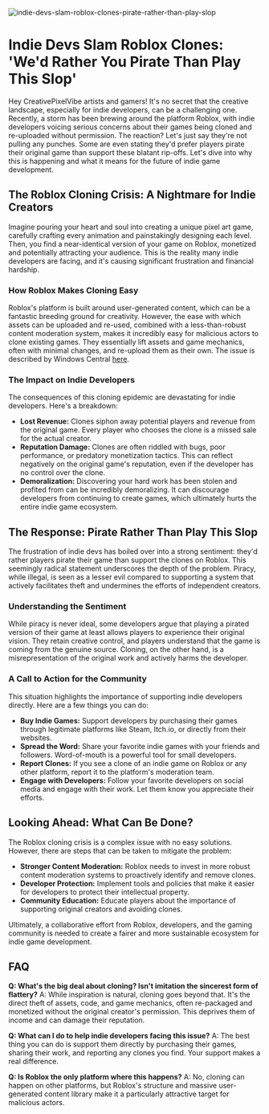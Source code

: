 ![indie-devs-slam-roblox-clones-pirate-rather-than-play-slop](https://images.pexels.com/photos/10599436/pexels-photo-10599436.jpeg?auto=compress&cs=tinysrgb&fit=crop&h=627&w=1200)

# Indie Devs Slam Roblox Clones: 'We'd Rather You Pirate Than Play This Slop'

Hey CreativePixelVibe artists and gamers! It's no secret that the creative landscape, especially for indie developers, can be a challenging one. Recently, a storm has been brewing around the platform Roblox, with indie developers voicing serious concerns about their games being cloned and re-uploaded without permission. The reaction? Let's just say they're not pulling any punches. Some are even stating they'd prefer players pirate their original game than support these blatant rip-offs. Let's dive into why this is happening and what it means for the future of indie game development.

## The Roblox Cloning Crisis: A Nightmare for Indie Creators

Imagine pouring your heart and soul into creating a unique pixel art game, carefully crafting every animation and painstakingly designing each level. Then, you find a near-identical version of your game on Roblox, monetized and potentially attracting your audience. This is the reality many indie developers are facing, and it's causing significant frustration and financial hardship.

### How Roblox Makes Cloning Easy

Roblox's platform is built around user-generated content, which can be a fantastic breeding ground for creativity. However, the ease with which assets can be uploaded and re-used, combined with a less-than-robust content moderation system, makes it incredibly easy for malicious actors to clone existing games. They essentially lift assets and game mechanics, often with minimal changes, and re-upload them as their own. The issue is described by Windows Central [here](https://www.windowscentral.com/gaming/how-roblox-theft-is-becoming-a-big-problem).

### The Impact on Indie Developers

The consequences of this cloning epidemic are devastating for indie developers. Here's a breakdown:

*   **Lost Revenue:** Clones siphon away potential players and revenue from the original game. Every player who chooses the clone is a missed sale for the actual creator.
*   **Reputation Damage:** Clones are often riddled with bugs, poor performance, or predatory monetization tactics. This can reflect negatively on the original game's reputation, even if the developer has no control over the clone.
*   **Demoralization:** Discovering your hard work has been stolen and profited from can be incredibly demoralizing. It can discourage developers from continuing to create games, which ultimately hurts the entire indie game ecosystem.

## The Response: Pirate Rather Than Play This Slop

The frustration of indie devs has boiled over into a strong sentiment: they'd rather players pirate their game than support the clones on Roblox. This seemingly radical statement underscores the depth of the problem. Piracy, while illegal, is seen as a lesser evil compared to supporting a system that actively facilitates theft and undermines the efforts of independent creators.

### Understanding the Sentiment

While piracy is never ideal, some developers argue that playing a pirated version of their game at least allows players to experience their original vision. They retain creative control, and players understand that the game is coming from the genuine source. Cloning, on the other hand, is a misrepresentation of the original work and actively harms the developer.

### A Call to Action for the Community

This situation highlights the importance of supporting indie developers directly. Here are a few things you can do:

*   **Buy Indie Games:** Support developers by purchasing their games through legitimate platforms like Steam, Itch.io, or directly from their websites.
*   **Spread the Word:** Share your favorite indie games with your friends and followers. Word-of-mouth is a powerful tool for small developers.
*   **Report Clones:** If you see a clone of an indie game on Roblox or any other platform, report it to the platform's moderation team.
*   **Engage with Developers:** Follow your favorite developers on social media and engage with their work. Let them know you appreciate their efforts.

## Looking Ahead: What Can Be Done?

The Roblox cloning crisis is a complex issue with no easy solutions. However, there are steps that can be taken to mitigate the problem:

*   **Stronger Content Moderation:** Roblox needs to invest in more robust content moderation systems to proactively identify and remove clones.
*   **Developer Protection:** Implement tools and policies that make it easier for developers to protect their intellectual property.
*   **Community Education:** Educate players about the importance of supporting original creators and avoiding clones.

Ultimately, a collaborative effort from Roblox, developers, and the gaming community is needed to create a fairer and more sustainable ecosystem for indie game development.

## FAQ

**Q: What's the big deal about cloning? Isn't imitation the sincerest form of flattery?**
A: While inspiration is natural, cloning goes beyond that. It's the direct theft of assets, code, and game mechanics, often re-packaged and monetized without the original creator's permission. This deprives them of income and can damage their reputation.

**Q: What can I do to help indie developers facing this issue?**
A: The best thing you can do is support them directly by purchasing their games, sharing their work, and reporting any clones you find. Your support makes a real difference.

**Q: Is Roblox the only platform where this happens?**
A: No, cloning can happen on other platforms, but Roblox's structure and massive user-generated content library make it a particularly attractive target for malicious actors.